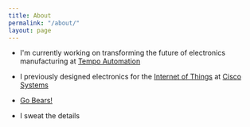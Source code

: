 ```yaml
---
title: About
permalink: "/about/"
layout: page
---
```


* I'm currently working on transforming the future of electronics manufacturing at [Tempo Automation](https://www.tempoautomation.com/)

* I previously designed electronics for the [Internet of Things](http://www.cisco.com/web/solutions/trends/iot/overview.html) at [Cisco Systems](http://www.cisco.com)

* [Go Bears!](https://cal.berkeley.edu/cwilson)

* I sweat the details
